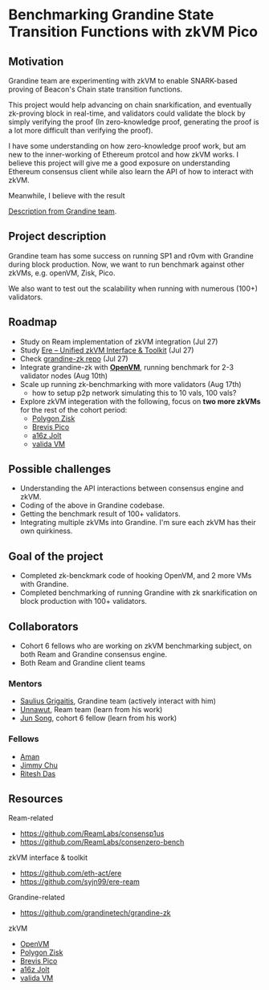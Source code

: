 # Benchmarking Grandine State Transition Functions with zkVM Pico

## Motivation

Grandine team are experimenting with zkVM to enable SNARK-based proving of Beacon's Chain state transition functions.

This project would help advancing on chain snarkification, and eventually zk-proving block in real-time, and validators could validate the block by simply verifying the proof (In zero-knowledge proof, generating the proof is a lot more difficult than verifying the proof).

I have some understanding on how zero-knowledge proof work, but am new to the inner-working of Ethereum protcol and how zkVM works. I believe this project will give me a good exposure on understanding Ethereum consensus client while also learn the API of how to interact with zkVM.

Meanwhile, I believe with the result

[Description from Grandine team](https://github.com/eth-protocol-fellows/cohort-six/blob/master/projects/project-ideas.md#grandine-zkvms-for-beacon-chain-snarkification).



## Project description

Grandine team has some success on running SP1 and r0vm with Grandine during block production. Now, we want to run benchmark against other zkVMs, e.g. openVM, Zisk, Pico.

We also want to test out the scalability when running with numerous (100+) validators.

## Roadmap

- Study on Ream implementation of zkVM integration (Jul 27)
- Study [Ere – Unified zkVM Interface & Toolkit](https://github.com/eth-act/ere) (Jul 27)
- Check [grandine-zk repo](https://github.com/grandinetech/grandine-zk) (Jul 27)
- Integrate grandine-zk with [**OpenVM**](https://github.com/openvm-org/openvm), running benchmark for 2-3 validator nodes (Aug 10th)
- Scale up running zk-benchmarking with more validators (Aug 17th)
  - how to setup p2p network simulating this to 10 vals, 100 vals?
- Explore zkVM integeration with the following, focus on **two more zkVMs** for the rest of the cohort period:
  - [Polygon Zisk](https://github.com/0xPolygonHermez/zisk)
  - [Brevis Pico](https://github.com/brevis-network/pico)
  - [a16z Jolt](https://github.com/a16z/jolt)
  - [valida VM](https://github.com/lita-xyz/valida-vm)

## Possible challenges

- Understanding the API interactions between consensus engine and zkVM.
- Coding of the above in Grandine codebase.
- Getting the benchmark result of 100+ validators.
- Integrating multiple zkVMs into Grandine. I'm sure each zkVM has their own quirkiness.

## Goal of the project

- Completed zk-benckmark code of hooking OpenVM, and 2 more VMs with Grandine.
- Completed benchmarking of running Grandine with zk snarkification on block production with 100+ validators.

## Collaborators

- Cohort 6 fellows who are working on zkVM benchmarking subject, on both Ream and Grandine consensus engine.
- Both Ream and Grandine client teams

### Mentors

- [Saulius Grigaitis](https://discord.com/channels/945714351841607690/1253330175261806634), Grandine team (actively interact with him)
- [Unnawut](https://t.me/Kami_official0531), Ream team (learn from his work)
- [Jun Song](https://github.com/syjn99), cohort 6 fellow (learn from his work)

### Fellows

* [Aman](https://github.com/0xprivateChaos)
* [Jimmy Chu](https://github.com/jimmychu0807)
* [Ritesh Das](https://github.com/Dyslex7c)

## Resources

Ream-related
- https://github.com/ReamLabs/consensp1us
- https://github.com/ReamLabs/consenzero-bench

zkVM interface & toolkit
- https://github.com/eth-act/ere
- https://github.com/syjn99/ere-ream

Grandine-related
- https://github.com/grandinetech/grandine-zk

zkVM
- [OpenVM](https://github.com/openvm-org/openvm)
- [Polygon Zisk](https://github.com/0xPolygonHermez/zisk)
- [Brevis Pico](https://github.com/brevis-network/pico)
- [a16z Jolt](https://github.com/a16z/jolt)
- [valida VM](https://github.com/lita-xyz/valida-vm)
